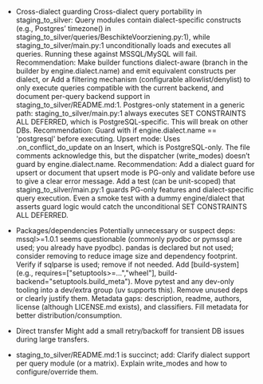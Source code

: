 * Cross-dialect guarding
Cross-dialect query portability in staging_to_silver:
Query modules contain dialect-specific constructs (e.g., Postgres’ timezone() in staging_to_silver/queries/BeschikteVoorziening.py:1), while staging_to_silver/main.py:1 unconditionally loads and executes all queries. Running these against MSSQL/MySQL will fail.
Recommendation:
Make builder functions dialect-aware (branch in the builder by engine.dialect.name) and emit equivalent constructs per dialect, or
Add a filtering mechanism (configurable allowlist/denylist) to only execute queries compatible with the current backend, and document per-query backend support in staging_to_silver/README.md:1.
Postgres-only statement in a generic path:
staging_to_silver/main.py:1 always executes SET CONSTRAINTS ALL DEFERRED, which is PostgreSQL-specific. This will break on other DBs.
Recommendation: Guard with if engine.dialect.name == 'postgresql' before executing.
Upsert mode:
Uses .on_conflict_do_update on an Insert, which is PostgreSQL-only. The file comments acknowledge this, but the dispatcher (write_modes) doesn’t guard by engine.dialect.name.
Recommendation: Add a dialect guard for upsert or document that upsert mode is PG-only and validate before use to give a clear error message.
Add a test (can be unit-scoped) that staging_to_silver/main.py:1 guards PG-only features and dialect-specific query execution. Even a smoke test with a dummy engine/dialect that asserts guard logic would catch the unconditional SET CONSTRAINTS ALL DEFERRED.

* Packages/dependencies
Potentially unnecessary or suspect deps:
mssql>=1.0.1 seems questionable (commonly pyodbc or pymssql are used; you already have pyodbc).
pandas is declared but not used; consider removing to reduce image size and dependency footprint.
Verify if sqlparse is used; remove if not needed.
Add [build-system] (e.g., requires=["setuptools>=...","wheel"], build-backend="setuptools.build_meta").
Move pytest and any dev-only tooling into a dev/extra group (uv supports this).
Remove unused deps or clearly justify them.
Metadata gaps: description, readme, authors, license (although LICENSE.md exists), and classifiers.
Fill metadata for better distribution/consumption.

* Direct transfer
Might add a small retry/backoff for transient DB issues during large transfers.

* staging_to_silver/README.md:1 is succinct; add:
Clarify dialect support per query module (or a matrix).
Explain write_modes and how to configure/override them.